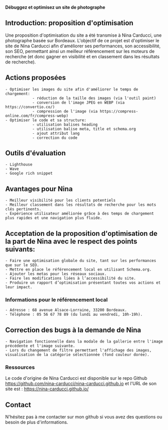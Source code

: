 **Débuggez et optimisez un site de photographe**

## Introduction: proposition d'optimisation
Une proposition d'optimisation du site a été transmise à Nina Carducci, une photographe basée sur Bordeaux.
L'objectif de ce projet est d'optimiser le site de Nina Carducci afin d'améliorer ses performances, son accessibilité, son SEO, permettant ainsi un meilleur référencement sur les moteurs de recherche (et donc gagner en visibilité et en classement dans les résultats de recherche). 

## Actions proposées
    - Optimiser les images du site afin d'améliorer le temps de chargement: 
                - réduction de la taille des images (via l'outil paint)
                - conversion de l'image JPEG en WEBP (via https://convertio.co/)
                - compression de l'image (via https://compress-online.com/fr/compress-webp)
    - Optimiser le code et sa structure:
                - utilisation balises heading
                - utilisation balise meta, title et schema.org
                - ajout attribut lang
                - correction du code

## Outils d'évaluation 
    - Lighthouse
    - Wave
    - Google rich snippet
    
## Avantages pour Nina
    - Meilleur visibilité pour les clients potentiels
    - Meilleur classement dans les résultats de recherche pour les mots clés pertinents.
    - Expérience utilisateur améliorée grâce à des temps de chargement plus rapides et une navigation plus fluide.

## Acceptation de la proposition d'optimisation de la part de Nina avec le respect des points suivants:
    - Faire une optimisation globale du site, tant sur les performances que sur le SEO.
    - Mettre en place le référencement local en utilisant Schema.org. 
    - Ajouter les metas pour les réseaux sociaux. 
    - Faire les modifications liées à l’accessibilité du site. 
    - Produire un rapport d’optimisation présentant toutes vos actions et leur impact.    

### Informations pour le référencement local
    - Adresse : 68 avenue Alsace-Lorraine, 33200 Bordeaux.
    - Téléphone : 05 56 67 78 89 (du lundi au vendredi, 10h-19h).

## Correction des bugs à la demande de Nina
    - Navigation fonctionnelle dans la modale de la gallerie entre l'image précédente et l'image suivante.
    - Lors du changement de filtre permettant l'affichage des images, visualisation de la catégorie sélectionnée (fond couleur dorée).

### Ressources
Le code d'origine de Nina Carducci est disponible sur le repo Github https://github.com/nina-carducci/nina-carducci.github.io et l'URL de son site est : https://nina-carducci.github.io/

## Contact
N'hésitez pas à me contacter sur mon github si vous avez des questions ou besoin de plus d'informations.
